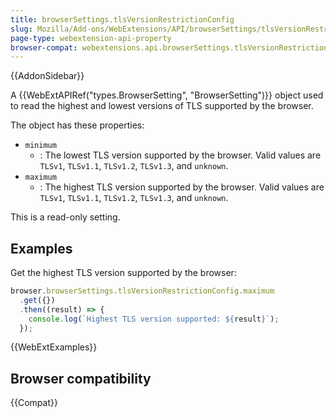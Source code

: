 ```yaml
---
title: browserSettings.tlsVersionRestrictionConfig
slug: Mozilla/Add-ons/WebExtensions/API/browserSettings/tlsVersionRestrictionConfig
page-type: webextension-api-property
browser-compat: webextensions.api.browserSettings.tlsVersionRestrictionConfig
---
```


{{AddonSidebar}}

A {{WebExtAPIRef("types.BrowserSetting", "BrowserSetting")}} object used to read the highest and lowest versions of TLS supported by the browser.

The object has these properties:

- `minimum`
  - : The lowest TLS version supported by the browser. Valid values are `TLSv1`, `TLSv1.1`, `TLSv1.2`, `TLSv1.3`, and `unknown`.
- `maximum`
  - : The highest TLS version supported by the browser. Valid values are `TLSv1`, `TLSv1.1`, `TLSv1.2`, `TLSv1.3`, and `unknown`.

This is a read-only setting.

## Examples

Get the highest TLS version supported by the browser:

```js
browser.browserSettings.tlsVersionRestrictionConfig.maximum
  .get({})
  .then((result) => {
    console.log(`Highest TLS version supported: ${result}`);
  });
```

{{WebExtExamples}}

## Browser compatibility

{{Compat}}
